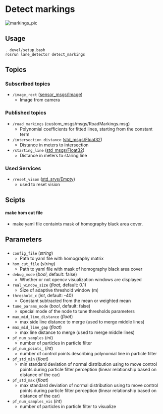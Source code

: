 # Detect markings
![markings_pic](https://user-images.githubusercontent.com/28540485/54884320-bb2aee00-4e6f-11e9-8b67-3f326029e4e9.png)
## Usage
```
. devel/setup.bash
rosrun lane_detector detect_markings
```
## Topics
### Subscribed topics
- `/image_rect` ([sensor_msgs/Image](http://docs.ros.org/melodic/api/sensor_msgs/html/msg/Image.html))
  - Image from camera
### Published topics
- `/road_markings` (custom_msgs/msgs/RoadMarkings.msg)
  - Polynomial coefficients for fitted lines, starting from the constant term
- `/intersection_distance` ([std_msgs/Float32](http://docs.ros.org/melodic/api/std_msgs/html/msg/Float32.html))
  - Distance in meters to intersection
- `/starting_line` ([std_msgs/Float32](http://docs.ros.org/melodic/api/std_msgs/html/msg/Float32.html))
  - Distance in meters to staring line

### Used Services
- `/reset_vison` ([std_srvs/Empty](https://docs.ros.org/api/std_srvs/html/srv/Empty.html))
  - used to reset vision

## Scipts
#### make hom cut file
  - make yaml file containts mask of homography black area cover.

## Parameters
###
- `config_file` (*string*)
  - Path to yaml file with homography matrix
- `hom_cut_file` (*string*)
  - Path to yaml file with mask of homography black area cover
- `debug_mode` (*bool*, default: false)
  - Whether or not opencv visualization windows are displayed
- `real_window_size` (*float*, default: 0.1)
  - Size of adaptive threshold window (m)
- `threshold_c` (*int*, default: -40)
  - Constant subtracted from the mean or weighted mean
- `tune_params_mode` (*bool*, default: false)
  - special mode of the node to tune thresholds parameters
- `max_mid_line_distance` (*float*)
  - max side line distance to merge (used to merge middle lines)
- `max_mid_line_gap` (*float*)
  - max line distance to merge (used to merge middle lines)
- `pf_num_samples` (*int*)
  - number of particles in particle filter
- `pf_num_points_` (*int*)
  - number of control points describing polynomial line in particle filter
- `pf_std_min` (*float*)
  - min standard deviation of normal distribution using to move control points during particle filter perception (linear relationship based on distance of the car)
- `pf_std_max` (*float*)
  - max standard deviation of normal distribution using to move control points during particle filter perception (linear relationship based on distance of the car)
- `pf_num_samples_vis` (*int*)
  - number of particles in particle filter to visualize
